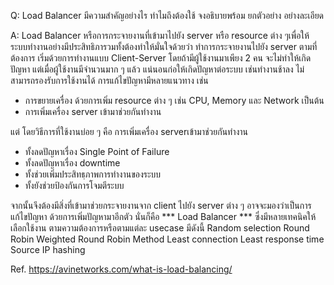   Q: Load Balancer มีความสำคัญอย่างไร ทำไมถึงต้องใช้  จงอธิบายพร้อม ยกตัวอย่าง อย่างละเอียด

  A: Load Balancer หรือการกระจายงานที่เข้ามาไปยัง server หรือ resource ต่าง ๆเพื่อให้ระบบทำงานอย่างมีประสิทธิภารวมทั้งต้องทำให้มั่นใจด้วยว่า ทำการกระจายงานไปยัง server ตามที่ต้องการ
เริ่มด้วยการทำงานแบบ Client-Server โดยถ้ามีผู้ใช้งานมาเพียง 2 คน จะไม่ทำให้เกิดปัญหา แต่เมื่อผู้ใช้งานมีจำนวนมาก ๆ แล้ว แน่นอนก่อให้เกิดปัญหาต่อระบบ เช่นทำงานช้าลง ไม่สามารถรองรับการใช้งานได้
การแก้ไขปัญหามีหลายแนวทาง เช่น
  - การขยายเครื่อง ด้วยการเพิ่ม resource ต่าง ๆ เช่น CPU, Memory และ Network เป็นต้น
  - การเพิ่มเครื่อง server เข้ามาช่วยกันทำงาน

แต่ โดยวิธีการที่ใช้งานบ่อย ๆ คือ การเพิ่มเครื่อง serverเข้ามาช่วยกันทำงาน
  - ทั้งลดปัญหาเรื่อง Single Point of Failure
  - ทั้งลดปัญหาเรื่อง downtime
  - ทั้งช่วยเพิ่มประสิทธฺภาพการทำงานของระบบ
  - ทั้งยังช่วยป้องกันการโจมตีระบบ

จากนั้นจึงต้องมีสิ่งที่เข้ามาช่วยกระจายงานจาก client ไปยัง server ต่าง ๆ อาจจะมองว่าเป็นการแก้ไขปัญหา ด้วยการเพิ่มปัญหามาอีกตัว นั่นก็คือ *** Load Balancer ***
ซึ่งมีหลายเทคนิคให้เลือกใช้งาน ตามความต้องการหรือตามแต่ละ usecase มีดังนี้
  Random selection
  Round Robin
  Weighted Round Robin Method
  Least connection
  Least response time
  Source IP hashing
  
  Ref. https://avinetworks.com/what-is-load-balancing/
